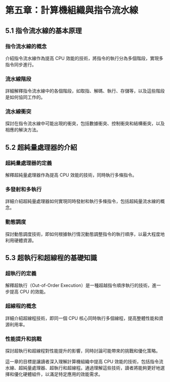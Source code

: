 # 第五章：計算機組織與指令流水線

## 5.1 指令流水線的基本原理

### 指令流水線的概念
介紹指令流水線作為提高 CPU 效能的技術，將指令的執行分為多個階段，實現多指令同步進行。

### 流水線階段
詳細解釋指令流水線中的各個階段，如取指、解碼、執行、存儲等，以及這些階段是如何協同工作的。

### 流水線衝突
探討在指令流水線中可能出現的衝突，包括數據衝突、控制衝突和結構衝突，以及相應的解決方法。

## 5.2 超純量處理器的介紹

### 超純量處理器的定義
解釋超純量處理器作為提高 CPU 效能的技術，同時執行多條指令。

### 多發射和多執行
詳細介紹超純量處理器如何實現同時發射和執行多條指令，包括超純量流水線的概念。

### 動態調度
探討動態調度技術，即如何根據執行情況動態調整指令的執行順序，以最大程度地利用硬體資源。

## 5.3 超執行和超線程的基礎知識

### 超執行的定義
解釋超執行（Out-of-Order Execution）是一種超越指令順序執行的技術，進一步提高 CPU 的效能。

### 超線程的概念
詳細介紹超線程技術，即同一個 CPU 核心同時執行多個線程，提高整體性能和資源利用率。

### 性能提升和挑戰
探討超執行和超線程對性能提升的影響，同時討論可能帶來的挑戰和優化策略。

這一章的目標是讓讀者深入理解計算機組織中提高 CPU 效能的技術，包括指令流水線、超純量處理器、超執行和超線程。通過理解這些技術，讀者將能夠更好地選擇和優化硬體組件，以滿足特定應用的效能需求。
